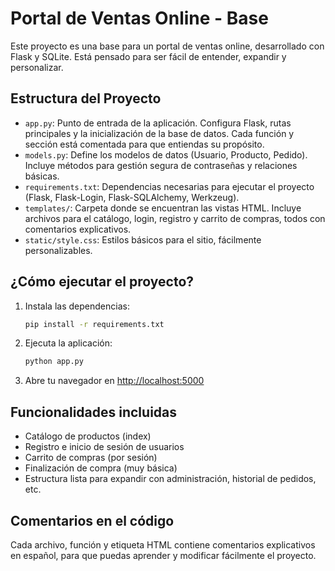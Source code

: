 # Portal de Ventas Online - Base

Este proyecto es una base para un portal de ventas online, desarrollado con Flask y SQLite. Está pensado para ser fácil de entender, expandir y personalizar.

## Estructura del Proyecto
- `app.py`: Punto de entrada de la aplicación. Configura Flask, rutas principales y la inicialización de la base de datos. Cada función y sección está comentada para que entiendas su propósito.
- `models.py`: Define los modelos de datos (Usuario, Producto, Pedido). Incluye métodos para gestión segura de contraseñas y relaciones básicas.
- `requirements.txt`: Dependencias necesarias para ejecutar el proyecto (Flask, Flask-Login, Flask-SQLAlchemy, Werkzeug).
- `templates/`: Carpeta donde se encuentran las vistas HTML. Incluye archivos para el catálogo, login, registro y carrito de compras, todos con comentarios explicativos.
- `static/style.css`: Estilos básicos para el sitio, fácilmente personalizables.

## ¿Cómo ejecutar el proyecto?
1. Instala las dependencias:
   ```bash
   pip install -r requirements.txt
   ```
2. Ejecuta la aplicación:
   ```bash
   python app.py
   ```
3. Abre tu navegador en [http://localhost:5000](http://localhost:5000)

## Funcionalidades incluidas
- Catálogo de productos (index)
- Registro e inicio de sesión de usuarios
- Carrito de compras (por sesión)
- Finalización de compra (muy básica)
- Estructura lista para expandir con administración, historial de pedidos, etc.

## Comentarios en el código
Cada archivo, función y etiqueta HTML contiene comentarios explicativos en español, para que puedas aprender y modificar fácilmente el proyecto.
